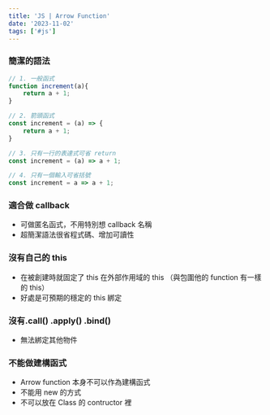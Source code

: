 ```yaml
---
title: 'JS | Arrow Function'
date: '2023-11-02'
tags: ['#js']
---
```



### 簡潔的語法

```jsx
// 1. 一般函式
function increment(a){
	return a + 1;
}

// 2. 箭頭函式
const increment = (a) => {
	return a + 1;
}

// 3. 只有一行的表達式可省 return
const increment = (a) => a + 1;

// 4. 只有一個輸入可省括號
const increment = a => a + 1;
```

### 適合做 callback

- 可做匿名函式，不用特別想 callback 名稱
- 超簡潔語法很省程式碼、增加可讀性

### 沒有自己的 this

- 在被創建時就固定了 this 在外部作用域的 this （與包圍他的 function 有一樣的 this）
- 好處是可預期的穩定的 this 綁定

### 沒有.call() .apply() .bind()

- 無法綁定其他物件

### 不能做建構函式

- Arrow function 本身不可以作為建構函式
- 不能用 new 的方式
- 不可以放在 Class 的 contructor 裡